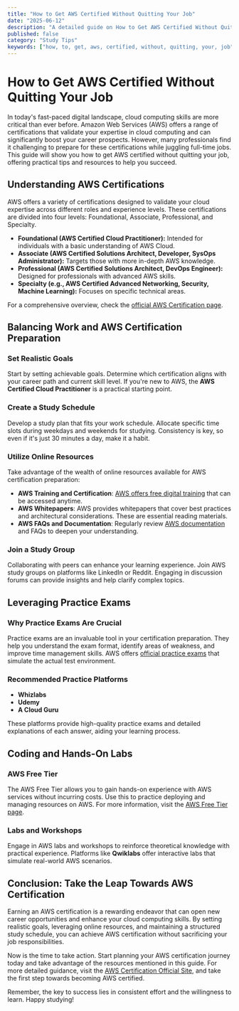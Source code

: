 ```yaml
---
title: "How to Get AWS Certified Without Quitting Your Job"
date: "2025-06-12"
description: "A detailed guide on How to Get AWS Certified Without Quitting Your Job"
published: false
category: "Study Tips"
keywords: ["how, to, get, aws, certified, without, quitting, your, job"]
---
```


# How to Get AWS Certified Without Quitting Your Job

In today's fast-paced digital landscape, cloud computing skills are more critical than ever before. Amazon Web Services (AWS) offers a range of certifications that validate your expertise in cloud computing and can significantly boost your career prospects. However, many professionals find it challenging to prepare for these certifications while juggling full-time jobs. This guide will show you how to get AWS certified without quitting your job, offering practical tips and resources to help you succeed.

## Understanding AWS Certifications

AWS offers a variety of certifications designed to validate your cloud expertise across different roles and experience levels. These certifications are divided into four levels: Foundational, Associate, Professional, and Specialty. 

- **Foundational (AWS Certified Cloud Practitioner):** Intended for individuals with a basic understanding of AWS Cloud.
- **Associate (AWS Certified Solutions Architect, Developer, SysOps Administrator):** Targets those with more in-depth AWS knowledge.
- **Professional (AWS Certified Solutions Architect, DevOps Engineer):** Designed for professionals with advanced AWS skills.
- **Specialty (e.g., AWS Certified Advanced Networking, Security, Machine Learning):** Focuses on specific technical areas.

For a comprehensive overview, check the [official AWS Certification page](https://aws.amazon.com/certification/).

## Balancing Work and AWS Certification Preparation

### Set Realistic Goals

Start by setting achievable goals. Determine which certification aligns with your career path and current skill level. If you're new to AWS, the **AWS Certified Cloud Practitioner** is a practical starting point.

### Create a Study Schedule

Develop a study plan that fits your work schedule. Allocate specific time slots during weekdays and weekends for studying. Consistency is key, so even if it's just 30 minutes a day, make it a habit.

### Utilize Online Resources

Take advantage of the wealth of online resources available for AWS certification preparation:

- **AWS Training and Certification**: [AWS offers free digital training](https://aws.amazon.com/training/digital/) that can be accessed anytime.
- **AWS Whitepapers**: AWS provides whitepapers that cover best practices and architectural considerations. These are essential reading materials.
- **AWS FAQs and Documentation**: Regularly review [AWS documentation](https://docs.aws.amazon.com/index.html) and FAQs to deepen your understanding.

### Join a Study Group

Collaborating with peers can enhance your learning experience. Join AWS study groups on platforms like LinkedIn or Reddit. Engaging in discussion forums can provide insights and help clarify complex topics.

## Leveraging Practice Exams

### Why Practice Exams Are Crucial

Practice exams are an invaluable tool in your certification preparation. They help you understand the exam format, identify areas of weakness, and improve time management skills. AWS offers [official practice exams](https://aws.amazon.com/training/purchase-options/) that simulate the actual test environment.

### Recommended Practice Platforms

- **Whizlabs**
- **Udemy**
- **A Cloud Guru**

These platforms provide high-quality practice exams and detailed explanations of each answer, aiding your learning process.

## Coding and Hands-On Labs

### AWS Free Tier

The AWS Free Tier allows you to gain hands-on experience with AWS services without incurring costs. Use this to practice deploying and managing resources on AWS. For more information, visit the [AWS Free Tier page](https://aws.amazon.com/free/).

### Labs and Workshops

Engage in AWS labs and workshops to reinforce theoretical knowledge with practical experience. Platforms like **Qwiklabs** offer interactive labs that simulate real-world AWS scenarios.

## Conclusion: Take the Leap Towards AWS Certification

Earning an AWS certification is a rewarding endeavor that can open new career opportunities and enhance your cloud computing skills. By setting realistic goals, leveraging online resources, and maintaining a structured study schedule, you can achieve AWS certification without sacrificing your job responsibilities.

Now is the time to take action. Start planning your AWS certification journey today and take advantage of the resources mentioned in this guide. For more detailed guidance, visit the [AWS Certification Official Site](https://aws.amazon.com/certification/), and take the first step towards becoming AWS certified.

Remember, the key to success lies in consistent effort and the willingness to learn. Happy studying!